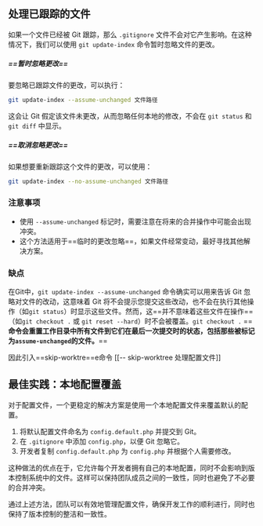 
## 处理已跟踪的文件

如果一个文件已经被 Git 跟踪，那么 `.gitignore` 文件不会对它产生影响。在这种情况下，我们可以使用 `git update-index` 命令暂时忽略文件的更改。
##### ==暂时忽略更改==
要忽略已跟踪文件的更改，可以执行：
```bash
git update-index --assume-unchanged 文件路径
```

这会让 Git 假定该文件未更改，从而忽略任何本地的修改，不会在 `git status` 和 `git diff` 中显示。
##### ==取消忽略更改==
如果想要重新跟踪这个文件的更改，可以使用：
```bash
git update-index --no-assume-unchanged 文件路径
```
### 注意事项
- 使用 `--assume-unchanged` 标记时，需要注意在将来的合并操作中可能会出现冲突。
- 这个方法适用于==临时的更改忽略==，如果文件经常变动，最好寻找其他解决方案。

### 缺点
在Git中，`git update-index --assume-unchanged` 命令确实可以用来告诉 Git 忽略对文件的改动，这意味着 Git 将不会提示您提交这些改动，也不会在执行其他操作（如`git status`）时显示这些文件。然而，这==并不意味着这些文件在操作==（如`git checkout .` 或 `git reset --hard`）时不会被覆盖。`git checkout .` ==**命令会重置工作目录中所有文件到它们在最后一次提交时的状态，包括那些被标记为`assume-unchanged`的文件。**==

因此引入==skip-worktre==e命令 [[-- skip-worktree 处理配置文件]]
## 最佳实践：本地配置覆盖

对于配置文件，一个更稳定的解决方案是使用一个本地配置文件来覆盖默认的配置。

1. 将默认配置文件命名为 `config.default.php` 并提交到 Git。
2. 在 `.gitignore` 中添加 `config.php`，以便 Git 忽略它。
3. 开发者复制 `config.default.php` 为 `config.php` 并根据个人需要修改。

这种做法的优点在于，它允许每个开发者拥有自己的本地配置，同时不会影响到版本控制系统中的文件。这样可以保持团队成员之间的一致性，同时也避免了不必要的合并冲突。

通过上述方法，团队可以有效地管理配置文件，确保开发工作的顺利进行，同时也保持了版本控制的整洁和一致性。


